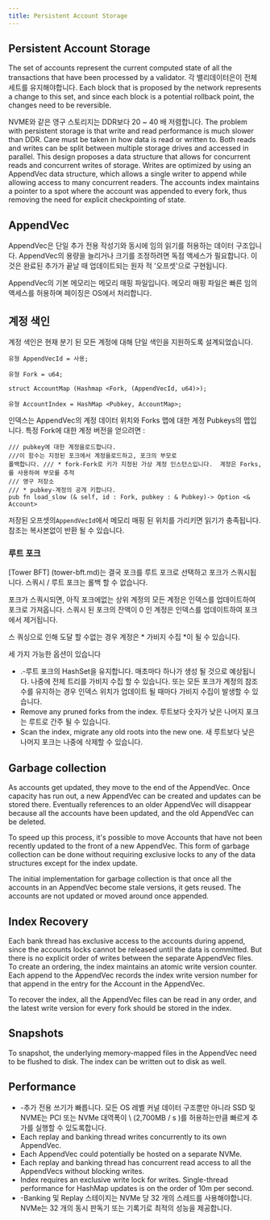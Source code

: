 ```yaml
---
title: Persistent Account Storage
---
```


## Persistent Account Storage

The set of accounts represent the current computed state of all the transactions that have been processed by a validator. 각 밸리데이터은이 전체 세트를 유지해야합니다. Each block that is proposed by the network represents a change to this set, and since each block is a potential rollback point, the changes need to be reversible.

NVME와 같은 영구 스토리지는 DDR보다 20 ~ 40 배 저렴합니다. The problem with persistent storage is that write and read performance is much slower than DDR. Care must be taken in how data is read or written to. Both reads and writes can be split between multiple storage drives and accessed in parallel. This design proposes a data structure that allows for concurrent reads and concurrent writes of storage. Writes are optimized by using an AppendVec data structure, which allows a single writer to append while allowing access to many concurrent readers. The accounts index maintains a pointer to a spot where the account was appended to every fork, thus removing the need for explicit checkpointing of state.

## AppendVec

AppendVec은 단일 추가 전용 작성기와 동시에 임의 읽기를 허용하는 데이터 구조입니다. AppendVec의 용량을 늘리거나 크기를 조정하려면 독점 액세스가 필요합니다. 이것은 완료된 추가가 끝날 때 업데이트되는 원자 적 '오프셋'으로 구현됩니다.

AppendVec의 기본 메모리는 메모리 매핑 파일입니다. 메모리 매핑 파일은 빠른 임의 액세스를 허용하며 페이징은 OS에서 처리합니다.

## 계정 색인

계정 색인은 현재 분기 된 모든 계정에 대해 단일 색인을 지원하도록 설계되었습니다.

```text
유형 AppendVecId = 사용;

유형 Fork = u64;

struct AccountMap (Hashmap <Fork, (AppendVecId, u64)>);

유형 AccountIndex = HashMap <Pubkey, AccountMap>;
```

인덱스는 AppendVec의 계정 데이터 위치와 Forks 맵에 대한 계정 Pubkeys의 맵입니다. 특정 Fork에 대한 계정 버전을 얻으려면 :

```text
/// pubkey에 대한 계정을로드합니다.
///이 함수는 지정된 포크에서 계정을로드하고, 포크의 부모로
폴백합니다. /// * fork-Fork로 키가 지정된 가상 계정 인스턴스입니다.  계정은 Forks,를 사용하여 부모를 추적
/// 영구 저장소
/// * pubkey-계정의 공개 키합니다.
pub fn load_slow (& self, id : Fork, pubkey : & Pubkey)-> Option <& Account>
```

저장된 오프셋의`AppendVecId`에서 메모리 매핑 된 위치를 가리키면 읽기가 충족됩니다. 참조는 복사본없이 반환 될 수 있습니다.

### 루트 포크

\[Tower BFT\] (tower-bft.md)는 결국 포크를 루트 포크로 선택하고 포크가 스쿼시됩니다. 스쿼시 / 루트 포크는 롤백 할 수 없습니다.

포크가 스쿼시되면, 아직 포크에없는 상위 계정의 모든 계정은 인덱스를 업데이트하여 포크로 가져옵니다. 스쿼시 된 포크의 잔액이 0 인 계정은 인덱스를 업데이트하여 포크에서 제거됩니다.

스 쿼싱으로 인해 도달 할 수없는 경우 계정은 * 가비지 수집 *이 될 수 있습니다.

세 가지 가능한 옵션이 있습니다

- .-루트 포크의 HashSet을 유지합니다. 매초마다 하나가 생성 될 것으로 예상됩니다. 나중에 전체 트리를 가비지 수집 할 수 있습니다. 또는 모든 포크가 계정의 참조 수를 유지하는 경우 인덱스 위치가 업데이트 될 때마다 가비지 수집이 발생할 수 있습니다.
- Remove any pruned forks from the index. 루트보다 숫자가 낮은 나머지 포크는 루트로 간주 될 수 있습니다.
- Scan the index, migrate any old roots into the new one. 새 루트보다 낮은 나머지 포크는 나중에 삭제할 수 있습니다.

## Garbage collection

As accounts get updated, they move to the end of the AppendVec. Once capacity has run out, a new AppendVec can be created and updates can be stored there. Eventually references to an older AppendVec will disappear because all the accounts have been updated, and the old AppendVec can be deleted.

To speed up this process, it's possible to move Accounts that have not been recently updated to the front of a new AppendVec. This form of garbage collection can be done without requiring exclusive locks to any of the data structures except for the index update.

The initial implementation for garbage collection is that once all the accounts in an AppendVec become stale versions, it gets reused. The accounts are not updated or moved around once appended.

## Index Recovery

Each bank thread has exclusive access to the accounts during append, since the accounts locks cannot be released until the data is committed. But there is no explicit order of writes between the separate AppendVec files. To create an ordering, the index maintains an atomic write version counter. Each append to the AppendVec records the index write version number for that append in the entry for the Account in the AppendVec.

To recover the index, all the AppendVec files can be read in any order, and the latest write version for every fork should be stored in the index.

## Snapshots

To snapshot, the underlying memory-mapped files in the AppendVec need to be flushed to disk. The index can be written out to disk as well.

## Performance

- -추가 전용 쓰기가 빠릅니다. 모든 OS 레벨 커널 데이터 구조뿐만 아니라 SSD 및 NVME는 PCI 또는 NVMe 대역폭이 \ (2,700MB / s \)를 허용하는만큼 빠르게 추가를 실행할 수 있도록합니다.
- Each replay and banking thread writes concurrently to its own AppendVec.
- Each AppendVec could potentially be hosted on a separate NVMe.
- Each replay and banking thread has concurrent read access to all the AppendVecs without blocking writes.
- Index requires an exclusive write lock for writes. Single-thread performance for HashMap updates is on the order of 10m per second.
- -Banking 및 Replay 스테이지는 NVMe 당 32 개의 스레드를 사용해야합니다. NVMe는 32 개의 동시 판독기 또는 기록기로 최적의 성능을 제공합니다.
